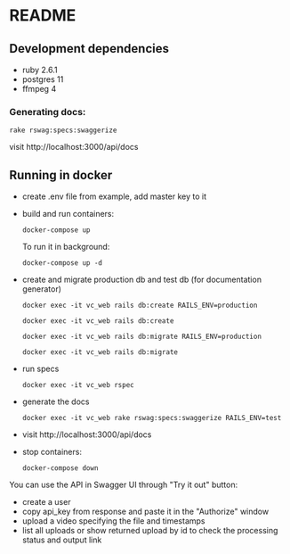 # README

## Development dependencies
* ruby 2.6.1
* postgres 11
* ffmpeg 4
### Generating docs:

`rake rswag:specs:swaggerize`

visit http://localhost:3000/api/docs

## Running in docker
* create .env file from example, add master key to it
* build and run containers: 

    `docker-compose up`
    
    To run it in background:
    
    `docker-compose up -d`
* create and migrate production db and test db (for documentation generator)
    
    `docker exec -it vc_web rails db:create RAILS_ENV=production`
    
    `docker exec -it vc_web rails db:create`
    
    `docker exec -it vc_web rails db:migrate RAILS_ENV=production`
    
    `docker exec -it vc_web rails db:migrate`
* run specs

    `docker exec -it vc_web rspec`
* generate the docs

    `docker exec -it vc_web rake rswag:specs:swaggerize RAILS_ENV=test`

* visit http://localhost:3000/api/docs
* stop containers:

    `docker-compose down`

You can use the API in Swagger UI through "Try it out" button:
* create a user
* copy api_key from response and paste it in the "Authorize" window
* upload a video specifying the file and timestamps
* list all uploads or show returned upload by id to check the processing status and output link